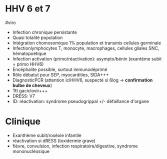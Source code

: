 # HHV 6 et 7
#viro 


- Infection chronique persistante 
- Quasi totalité population 
- Intégration chomosomique 1% population et transmis cellules germinale 
- Infectionlymphocytes T, monocyte, macrophages, cellules gliales
  SNC, hématopoétique 
- Infection activation (primo/réactivation): asympto/bénin (exantème
  subit = primo HHV6) 
- Encéphalite possible, surtout immunodéprimé 
- Rôle débatut pour SEP, myocardities, SIDA+++ 
- DiagnosticPCR (attention iciHHV6, suspecté si 6log -> **confirmation bulbe de cheveux**) 
- Ttt gaciclovir+++ 
- DRESS: V7 
- ID: réactivation: syndrome pseudogrippal +/- défaillance d'organe 


# Clinique


- Exanthème subit/roséole infantile 
- réactivation si dRESS (toxidermie grave) 
- fièvre, convulsion, infection respiratoire/digestive, syndrome mononucléosique 

